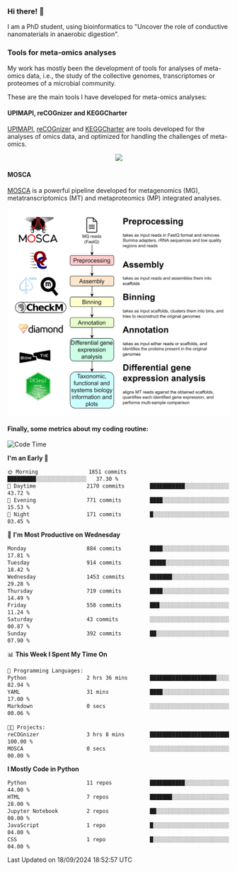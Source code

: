 ### Hi there! 👋

I am a PhD student, using bioinformatics to "Uncover the role of conductive nanomaterials in anaerobic digestion".

### Tools for meta-omics analyses

My work has mostly been the development of tools for analyses of meta-omics data, i.e., the study of the collective genomes, transcriptomes or proteomes of a microbial community.

These are the main tools I have developed for meta-omics analyses:

#### UPIMAPI, reCOGnizer and KEGGCharter

[UPIMAPI](https://github.com/iquasere/UPIMAPI), [reCOGnizer](https://github.com/iquasere/reCOGnizer) and [KEGGCharter](https://github.com/iquasere/KEGGCharter) are tools developed for the analyses of omics data, and optimized for handling the challenges of meta-omics.

<p align="center">
    <img src="assets/annotation_paper.png">
</p>

#### MOSCA

[MOSCA](https://github.com/iquasere/MOSCA) is a powerful pipeline developed for metagenomics (MG), metatranscriptomics (MT) and metaproteomics (MP) integrated analyses.

<p align="center">
    <img src="assets/mosca_workflow.png" align="center" width="700">
</p>


#### Finally, some metrics about my coding routine:

<!--START_SECTION:waka-->
![Code Time](http://img.shields.io/badge/Code%20Time-861%20hrs%2054%20mins-blue)

**I'm an Early 🐤** 

```text
🌞 Morning                1851 commits        █████████░░░░░░░░░░░░░░░░   37.30 % 
🌆 Daytime                2170 commits        ███████████░░░░░░░░░░░░░░   43.72 % 
🌃 Evening                771 commits         ████░░░░░░░░░░░░░░░░░░░░░   15.53 % 
🌙 Night                  171 commits         █░░░░░░░░░░░░░░░░░░░░░░░░   03.45 % 
```
📅 **I'm Most Productive on Wednesday** 

```text
Monday                   884 commits         ████░░░░░░░░░░░░░░░░░░░░░   17.81 % 
Tuesday                  914 commits         █████░░░░░░░░░░░░░░░░░░░░   18.42 % 
Wednesday                1453 commits        ███████░░░░░░░░░░░░░░░░░░   29.28 % 
Thursday                 719 commits         ████░░░░░░░░░░░░░░░░░░░░░   14.49 % 
Friday                   558 commits         ███░░░░░░░░░░░░░░░░░░░░░░   11.24 % 
Saturday                 43 commits          ░░░░░░░░░░░░░░░░░░░░░░░░░   00.87 % 
Sunday                   392 commits         ██░░░░░░░░░░░░░░░░░░░░░░░   07.90 % 
```


📊 **This Week I Spent My Time On** 

```text
💬 Programming Languages: 
Python                   2 hrs 36 mins       █████████████████████░░░░   82.94 % 
YAML                     31 mins             ████░░░░░░░░░░░░░░░░░░░░░   17.00 % 
Markdown                 0 secs              ░░░░░░░░░░░░░░░░░░░░░░░░░   00.06 % 

🐱‍💻 Projects: 
reCOGnizer               3 hrs 8 mins        █████████████████████████   100.00 % 
MOSCA                    0 secs              ░░░░░░░░░░░░░░░░░░░░░░░░░   00.00 % 
```

**I Mostly Code in Python** 

```text
Python                   11 repos            ███████████░░░░░░░░░░░░░░   44.00 % 
HTML                     7 repos             ███████░░░░░░░░░░░░░░░░░░   28.00 % 
Jupyter Notebook         2 repos             ██░░░░░░░░░░░░░░░░░░░░░░░   08.00 % 
JavaScript               1 repo              █░░░░░░░░░░░░░░░░░░░░░░░░   04.00 % 
CSS                      1 repo              █░░░░░░░░░░░░░░░░░░░░░░░░   04.00 % 
```




 Last Updated on 18/09/2024 18:52:57 UTC
<!--END_SECTION:waka-->
